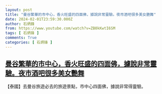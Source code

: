 ```yaml
---
layout: post
title: "曼谷繁華的市中心，香火旺盛的四面佛，據說非常靈驗。夜市酒吧很多美女艷舞"
date: 2024-02-01T23:59:30.000Z
author: 石炳鋒
from: https://www.youtube.com/watch?v=ZB0kKwtI6SM
tags: [ 石炳锋 ]
comments: True
categories: [ 石炳锋 ]
---
```

<!--1706831970000-->
[曼谷繁華的市中心，香火旺盛的四面佛，據說非常靈驗。夜市酒吧很多美女艷舞](https://www.youtube.com/watch?v=ZB0kKwtI6SM)
------

<div>
【泰國】去曼谷旅遊必去的旅遊景點，市中心四面佛，據說非常得靈驗。
</div>

